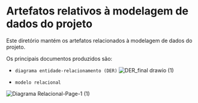 # Artefatos relativos à modelagem de dados do projeto

Este diretório mantém os artefatos relacionados à modelagem de dados do projeto. 

Os principais documentos produzidos são:

* `diagrama entidade-relacionamento (DER)`
	![DER_final drawio (1)](https://user-images.githubusercontent.com/79537802/144726484-87393b27-daaf-4904-b1c9-165b7c355527.png)


* `modelo relacional`
	
![Diagrama Relacional-Page-1 (1)](https://user-images.githubusercontent.com/81272987/144727973-63195c70-5d76-4026-96c7-02c9d4b82ad1.jpg)


